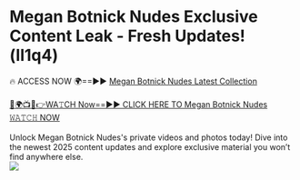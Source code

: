 # Megan Botnick Nudes Exclusive Content Leak - Fresh Updates! (ll1q4)

🔥 ACCESS NOW 🌍==►► <a href="https://tinyurl.com/2mz8nhtm" rel="nofollow">Megan Botnick Nudes Latest Collection</a>
<br><br>
[🔴🌍📺📱👉WA𝚃CH Now==►► CLICK HERE TO Megan Botnick Nudes 𝚆𝙰𝚃𝙲𝙷 NOW](https://tinyurl.com/2mz8nhtm)
<br><br>
Unlock Megan Botnick Nudes's private videos and photos today! Dive into the newest 2025 content updates and explore exclusive material you won’t find anywhere else.
<br>
<a href="https://tinyurl.com/2mz8nhtm" rel="nofollow" data-target="animated-image.originalLink"><img src="https://camo.githubusercontent.com/8a4f000d20f83aca3bf7ec5f350d767afa0574a8a352519fd8cfa583a6f93a33/68747470733a2f2f692e696d6775722e636f6d2f644a486b345a712e676966" data-canonical-src="https://i.imgur.com/dJHk4Zq.gif" style="max-width: 100%; display: inline-block;" data-target="animated-image.originalImage"></a>
<br>
